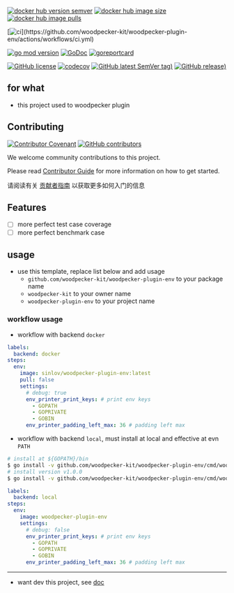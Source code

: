 [![docker hub version semver](https://img.shields.io/docker/v/sinlov/woodpecker-plugin-env?sort=semver)](https://hub.docker.com/r/sinlov/woodpecker-plugin-env/tags?page=1&ordering=last_updated)
[![docker hub image size](https://img.shields.io/docker/image-size/sinlov/woodpecker-plugin-env)](https://hub.docker.com/r/sinlov/woodpecker-plugin-env)
[![docker hub image pulls](https://img.shields.io/docker/pulls/sinlov/woodpecker-plugin-env)](https://hub.docker.com/r/sinlov/woodpecker-plugin-env/tags?page=1&ordering=last_updated)

[![ci](https://github.com/woodpecker-kit/woodpecker-plugin-env/workflows/ci/badge.svg?)](https://github.com/woodpecker-kit/woodpecker-plugin-env/actions/workflows/ci.yml)

[![go mod version](https://img.shields.io/github/go-mod/go-version/woodpecker-kit/woodpecker-plugin-env?label=go.mod)](https://github.com/woodpecker-kit/woodpecker-plugin-env)
[![GoDoc](https://godoc.org/github.com/woodpecker-kit/woodpecker-plugin-env?status.png)](https://godoc.org/github.com/woodpecker-kit/woodpecker-plugin-env)
[![goreportcard](https://goreportcard.com/badge/github.com/woodpecker-kit/woodpecker-plugin-env)](https://goreportcard.com/report/github.com/woodpecker-kit/woodpecker-plugin-env)

[![GitHub license](https://img.shields.io/github/license/woodpecker-kit/woodpecker-plugin-env)](https://github.com/woodpecker-kit/woodpecker-plugin-env)
[![codecov](https://codecov.io/gh/woodpecker-kit/woodpecker-plugin-env/branch/main/graph/badge.svg)](https://codecov.io/gh/woodpecker-kit/woodpecker-plugin-env)
[![GitHub latest SemVer tag)](https://img.shields.io/github/v/tag/woodpecker-kit/woodpecker-plugin-env)](https://github.com/woodpecker-kit/woodpecker-plugin-env/tags)
[![GitHub release)](https://img.shields.io/github/v/release/woodpecker-kit/woodpecker-plugin-env)](https://github.com/woodpecker-kit/woodpecker-plugin-env/releases)

## for what

- this project used to woodpecker plugin

## Contributing

[![Contributor Covenant](https://img.shields.io/badge/contributor%20covenant-v1.4-ff69b4.svg)](.github/CONTRIBUTING_DOC/CODE_OF_CONDUCT.md)
[![GitHub contributors](https://img.shields.io/github/contributors/woodpecker-kit/woodpecker-plugin-env)](https://github.com/woodpecker-kit/woodpecker-plugin-env/graphs/contributors)

We welcome community contributions to this project.

Please read [Contributor Guide](.github/CONTRIBUTING_DOC/CONTRIBUTING.md) for more information on how to get started.

请阅读有关 [贡献者指南](.github/CONTRIBUTING_DOC/zh-CN/CONTRIBUTING.md) 以获取更多如何入门的信息

## Features

- [ ] more perfect test case coverage
- [ ] more perfect benchmark case

## usage

- use this template, replace list below and add usage
    - `github.com/woodpecker-kit/woodpecker-plugin-env` to your package name
    - `woodpecker-kit` to your owner name
    - `woodpecker-plugin-env` to your project name

### workflow usage

- workflow with backend `docker`

```yml
labels:
  backend: docker
steps:
  env:
    image: sinlov/woodpecker-plugin-env:latest
    pull: false
    settings:
      # debug: true
      env_printer_print_keys: # print env keys
        - GOPATH
        - GOPRIVATE
        - GOBIN
      env_printer_padding_left_max: 36 # padding left max
```

- workflow with backend `local`, must install at local and effective at evn `PATH`

```bash
# install at ${GOPATH}/bin
$ go install -v github.com/woodpecker-kit/woodpecker-plugin-env/cmd/woodpecker-plugin-env@latest
# install version v1.0.0
$ go install -v github.com/woodpecker-kit/woodpecker-plugin-env/cmd/woodpecker-plugin-env@v1.0.0
```

```yml
labels:
  backend: local
steps:
  env:
    image: woodpecker-plugin-env
    settings:
      # debug: false
      env_printer_print_keys: # print env keys
        - GOPATH
        - GOPRIVATE
        - GOBIN
      env_printer_padding_left_max: 36 # padding left max
```

---

- want dev this project, see [doc](doc/README.md)